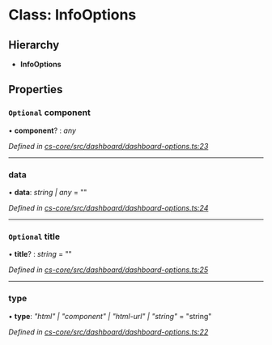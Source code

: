 # Class: InfoOptions

## Hierarchy

* **InfoOptions**

## Properties

### `Optional` component

• **component**? : *any*

*Defined in [cs-core/src/dashboard/dashboard-options.ts:23](https://github.com/TNOCS/csnext/blob/99cbd46d/packages/cs-core/src/dashboard/dashboard-options.ts#L23)*

___

###  data

• **data**: *string | any* = ""

*Defined in [cs-core/src/dashboard/dashboard-options.ts:24](https://github.com/TNOCS/csnext/blob/99cbd46d/packages/cs-core/src/dashboard/dashboard-options.ts#L24)*

___

### `Optional` title

• **title**? : *string* = ""

*Defined in [cs-core/src/dashboard/dashboard-options.ts:25](https://github.com/TNOCS/csnext/blob/99cbd46d/packages/cs-core/src/dashboard/dashboard-options.ts#L25)*

___

###  type

• **type**: *"html" | "component" | "html-url" | "string"* = "string"

*Defined in [cs-core/src/dashboard/dashboard-options.ts:22](https://github.com/TNOCS/csnext/blob/99cbd46d/packages/cs-core/src/dashboard/dashboard-options.ts#L22)*
